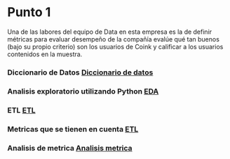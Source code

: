 # Punto 1

Una de las labores del equipo de Data en esta empresa es la de definir métricas para evaluar desempeño de la compañía
evalúe qué tan buenos (bajo su propio criterio) son los usuarios de Coink y calificar a los usuarios contenidos en la muestra.


### Diccionario de Datos [Diccionario de datos](https://github.com/Sebastiandiazgav/CoinkProject/blob/main/Punto-1/Data/Diccionario%20de%20datos%20.pdf)

### Analisis exploratorio utilizando Python [EDA](https://github.com/Sebastiandiazgav/CoinkProject/blob/main/Punto-1/EDA.ipynb)

###  ETL [ETL](https://github.com/Sebastiandiazgav/CoinkProject/blob/main/Punto-1/ETL.ipynb)

### Metricas que se tienen en cuenta [ETL](https://github.com/Sebastiandiazgav/CoinkProject/blob/main/Punto-1/Metricas_Python.ipynb)

### Analisis de metrica [Analisis metrica](https://github.com/Sebastiandiazgav/CoinkProject/blob/main/Punto-1/Analisis_metrica.pdf)
